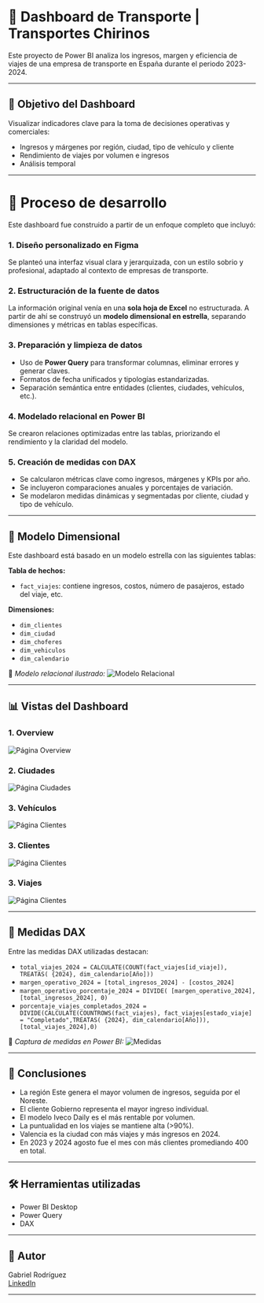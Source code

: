 # 🚚 Dashboard de Transporte | Transportes Chirinos

Este proyecto de Power BI analiza los ingresos, margen y eficiencia de viajes de una empresa de transporte en España durante el periodo 2023-2024.

---

## 🎯 Objetivo del Dashboard

Visualizar indicadores clave para la toma de decisiones operativas y comerciales:

- Ingresos y márgenes por región, ciudad, tipo de vehículo y cliente
- Rendimiento de viajes por volumen e ingresos
- Análisis temporal

---

# 🧪 Proceso de desarrollo

Este dashboard fue construido a partir de un enfoque completo que incluyó:

### 1. Diseño personalizado en Figma
Se planteó una interfaz visual clara y jerarquizada, con un estilo sobrio y profesional, adaptado al contexto de empresas de transporte.

### 2. Estructuración de la fuente de datos
La información original venía en una **sola hoja de Excel** no estructurada. A partir de ahí se construyó un **modelo dimensional en estrella**, separando dimensiones y métricas en tablas específicas.

### 3. Preparación y limpieza de datos
- Uso de **Power Query** para transformar columnas, eliminar errores y generar claves.
- Formatos de fecha unificados y tipologías estandarizadas.
- Separación semántica entre entidades (clientes, ciudades, vehículos, etc.).

### 4. Modelado relacional en Power BI
Se crearon relaciones optimizadas entre las tablas, priorizando el rendimiento y la claridad del modelo.

### 5. Creación de medidas con DAX
- Se calcularon métricas clave como ingresos, márgenes y KPIs por año.
- Se incluyeron comparaciones anuales y porcentajes de variación.
- Se modelaron medidas dinámicas y segmentadas por cliente, ciudad y tipo de vehículo.

---

## 🧱 Modelo Dimensional

Este dashboard está basado en un modelo estrella con las siguientes tablas:

**Tabla de hechos:**
- `fact_viajes`: contiene ingresos, costos, número de pasajeros, estado del viaje, etc.

**Dimensiones:**
- `dim_clientes`
- `dim_ciudad`
- `dim_choferes`
- `dim_vehiculos`
- `dim_calendario`
  
📌 *Modelo relacional ilustrado:*
![Modelo Relacional](./modelo_relacional.png)

---

## 📊 Vistas del Dashboard

### 1. Overview
![Página Overview](./01.overview.png)

### 2. Ciudades
![Página Ciudades](./02.ciudades.png)

### 3. Vehículos
![Página Clientes](./03.vehiculos.png)

### 3. Clientes
![Página Clientes](./04.clientes.png)

### 3. Viajes
![Página Clientes](./05.viajes.png)

---

## 🧠 Medidas DAX

Entre las medidas DAX utilizadas destacan:

- `total_viajes_2024 = CALCULATE(COUNT(fact_viajes[id_viaje]), TREATAS( {2024}, dim_calendario[Año]))`
- `margen_operativo_2024 = [total_ingresos_2024] - [costos_2024]`
- `margen_operativo_porcentaje_2024 = DIVIDE( [margen_operativo_2024], [total_ingresos_2024], 0)`
- `porcentaje_viajes_completados_2024 = DIVIDE(CALCULATE(COUNTROWS(fact_viajes), fact_viajes[estado_viaje] = "Completado",TREATAS( {2024}, dim_calendario[Año])), [total_viajes_2024],0)`

📌 *Captura de medidas en Power BI:*
![Medidas](./medidas.png)

---

## 🧩 Conclusiones

- La región Este genera el mayor volumen de ingresos, seguida por el Noreste.
- El cliente Gobierno representa el mayor ingreso individual.
- El modelo Iveco Daily es el más rentable por volumen.
- La puntualidad en los viajes se mantiene alta (>90%).
- Valencia es la ciudad con más viajes y más ingresos en 2024.
- En 2023 y 2024 agosto fue el mes con más clientes promediando 400 en total.

---

## 🛠️ Herramientas utilizadas

- Power BI Desktop
- Power Query
- DAX

---

## 👤 Autor

Gabriel Rodríguez  
[LinkedIn](https://www.linkedin.com/in/gabriel-rodr%C3%ADguez-4b4a6216b/)

---
